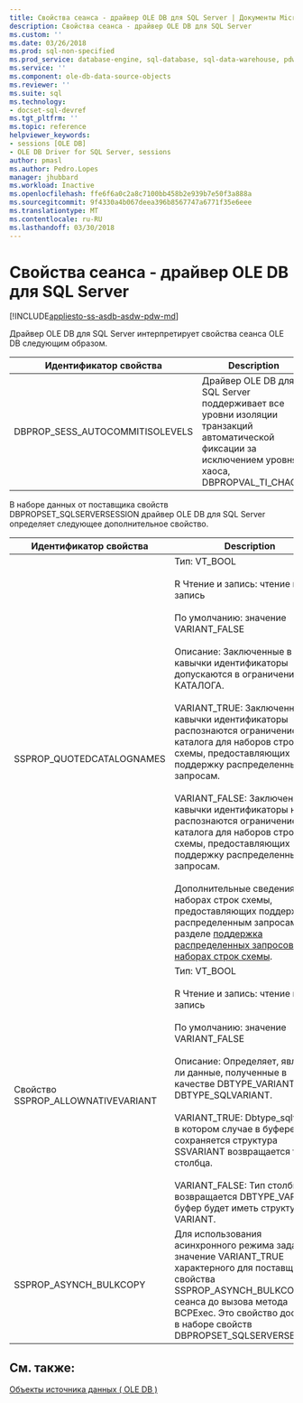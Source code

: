```yaml
---
title: Свойства сеанса - драйвер OLE DB для SQL Server | Документы Microsoft
description: Свойства сеанса - драйвер OLE DB для SQL Server
ms.custom: ''
ms.date: 03/26/2018
ms.prod: sql-non-specified
ms.prod_service: database-engine, sql-database, sql-data-warehouse, pdw
ms.service: ''
ms.component: ole-db-data-source-objects
ms.reviewer: ''
ms.suite: sql
ms.technology:
- docset-sql-devref
ms.tgt_pltfrm: ''
ms.topic: reference
helpviewer_keywords:
- sessions [OLE DB]
- OLE DB Driver for SQL Server, sessions
author: pmasl
ms.author: Pedro.Lopes
manager: jhubbard
ms.workload: Inactive
ms.openlocfilehash: ffe6f6a0c2a8c7100bb458b2e939b7e50f3a888a
ms.sourcegitcommit: 9f4330a4b067deea396b8567747a6771f35e6eee
ms.translationtype: MT
ms.contentlocale: ru-RU
ms.lasthandoff: 03/30/2018
---
```

# <a name="session-properties---ole-db-driver-for-sql-server"></a>Свойства сеанса - драйвер OLE DB для SQL Server
[!INCLUDE[appliesto-ss-asdb-asdw-pdw-md](../../../includes/appliesto-ss-asdb-asdw-pdw-md.md)]

  Драйвер OLE DB для SQL Server интерпретирует свойства сеанса OLE DB следующим образом.  
  
|Идентификатор свойства|Description|  
|-----------------|-----------------|  
|DBPROP_SESS_AUTOCOMMITISOLEVELS|Драйвер OLE DB для SQL Server поддерживает все уровни изоляции транзакций автоматической фиксации за исключением уровня хаоса, DBPROPVAL_TI_CHAOS.|  
  
 В наборе данных от поставщика свойств DBPROPSET_SQLSERVERSESSION драйвер OLE DB для SQL Server определяет следующее дополнительное свойство.  
  
|Идентификатор свойства|Description|  
|-----------------|-----------------|  
|SSPROP_QUOTEDCATALOGNAMES|Тип: VT_BOOL<br /><br /> R Чтение и запись: чтение и запись<br /><br /> По умолчанию: значение VARIANT_FALSE<br /><br /> Описание: Заключенные в кавычки идентификаторы допускаются в ограничение КАТАЛОГА.<br /><br /> VARIANT_TRUE: Заключенные в кавычки идентификаторы распознаются ограничением каталога для наборов строк схемы, предоставляющих поддержку распределенным запросам.<br /><br /> VARIANT_FALSE: Заключенные в кавычки идентификаторы не распознаются ограничением каталога для наборов строк схемы, предоставляющих поддержку распределенным запросам.<br /><br /> Дополнительные сведения о наборах строк схемы, предоставляющих поддержку распределенным запросам см. в разделе [поддержка распределенных запросов в наборах строк схемы](../../oledb/ole-db/schema-rowsets-distributed-query-support.md).|  
|Свойство SSPROP_ALLOWNATIVEVARIANT|Тип: VT_BOOL<br /><br /> R Чтение и запись: чтение и запись<br /><br /> По умолчанию: значение VARIANT_FALSE<br /><br /> Описание: Определяет, является ли данные, полученные в качестве DBTYPE_VARIANT или DBTYPE_SQLVARIANT.<br /><br /> VARIANT_TRUE: Dbtype_sqlvariant в котором случае в буфере сохраняется структура SSVARIANT возвращается тип столбца.<br /><br /> VARIANT_FALSE: Тип столбца возвращается DBTYPE_VARIANT и буфер будет иметь структура VARIANT.|  
|SSPROP_ASYNCH_BULKCOPY|Для использования асинхронного режима задайте значение VARIANT_TRUE характерного для поставщика свойства SSPROP_ASYNCH_BULKCOPY сеанса до вызова метода BCPExec. Это свойство доступно в наборе свойств DBPROPSET_SQLSERVERSESSION.|  
  
## <a name="see-also"></a>См. также:  
 [Объекты источника данных &#40; OLE DB &#41;](../../oledb/ole-db-data-source-objects/data-source-objects-ole-db.md)  
  
  
